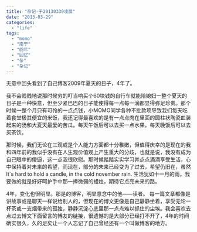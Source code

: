 ```yaml
---
title: "杂记-于20130330凌晨"
date: "2013-03-29"
categories: 
  - "life"
tags: 
  - "momo"
  - "南宁"
  - "四年"
  - "回忆"
  - "杂"
  - "杂记"
---
```


无意中回头看到了自己博客2009年夏天的日子，4年了。

我不会贱贱地说那时候穷的叮当响买个60块钱的自行车就能陪媳妇一整个夏天的日子是一种快意，但至少紧巴巴的日子能使得每一点每一滴都显得弥足珍贵。那个时候一整个月只有可怜的一点点钱，小MOMO同学各种不批款项导致我们每天吃着食堂极其便宜的米饭，我还记得最喜欢的是有一点点肉在里面的圆柱状陶瓷皿装起来的汤和大夏天最爱的苦瓜。每天午饭后可以去买一点水果，每天晚饭后可以去买茶饮。

那时候，我们无论在三观或是个人能力方面都十分稚嫩，但值得庆幸的是现在的我和四年前的我似乎没有在人生观价值观上产生重大的分歧，也就是说，我没有成为自己眼中的傻逼，这一点我很欣慰。那时候踏踏实实学习并点点滴滴享受生活，心中保持着对未来的希望，而现在，部分的未来已经变为了过去，希望仍旧在，虽然 It\`s hard to hold a candle, in the cold november rain. 生活犹如十一月的雨，我要做的就是好好呵护手中那一捧微弱的蜡烛，期待它点亮未来的路。

4年，变化也很明显。那是的博客，明显意念中的他——读者。 每一篇文章都像是讲故事或是聊天一样说给别人的，但现在的博文更像是自己静静坐着，享受无论一杯茶或一支烟带来的孤独，静静沉淀心底里那一点点难以抓住的尘埃。我会喜欢去点过去博文下面留言的博友的链接，很遗憾的是大部分已经打不开了，4年的时间确实很久，久的足矣让一个人忘记了自己曾经还有一个叫做博客的地方。
